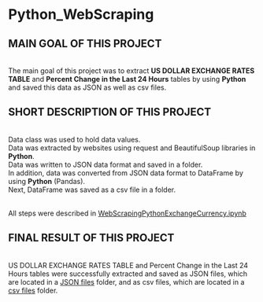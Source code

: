 # Python_WebScraping

## MAIN GOAL OF THIS PROJECT
<br />The main goal of this project was to extract **US DOLLAR EXCHANGE RATES TABLE** and **Percent Change in the Last 24 Hours** tables by using **Python** and saved this data as JSON as well as csv files.

## SHORT DESCRIPTION OF THIS PROJECT
<br />Data class was used to hold data values. 
<br />Data was extracted by websites using request and BeautifulSoup libraries in **Python**.
<br />Data was written to JSON data format and saved in a folder. 
<br />In addition, data was converted from JSON data format to DataFrame by using **Python** (Pandas). 
<br />Next, DataFrame was saved as a csv file in a folder.

<br />All steps were described in [WebScrapingPythonExchangeCurrency.ipynb](https://github.com/Longwinter93/Python_Projects/blob/main/Python_WebScraping/WebScrapingPythonExchangeCurrency.ipynb)


## FINAL RESULT OF THIS PROJECT
<br />US DOLLAR EXCHANGE RATES TABLE and Percent Change in the Last 24 Hours tables were successfully extracted and saved as JSON files, which are located in a [JSON files](https://github.com/Longwinter93/Python_Projects/tree/main/Python_WebScraping/JSON%20files) folder, and as csv files, which are located in a [csv files](https://github.com/Longwinter93/Python_Projects/tree/main/Python_WebScraping/csv%20files) folder.